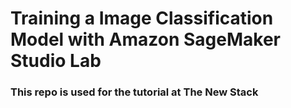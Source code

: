 # Training a Image Classification Model with Amazon SageMaker Studio Lab
### This repo is used for the tutorial at The New Stack

